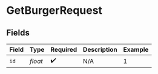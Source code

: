 # GetBurgerRequest


## Fields

| Field              | Type               | Required           | Description        | Example            |
| ------------------ | ------------------ | ------------------ | ------------------ | ------------------ |
| `id`               | *float*            | :heavy_check_mark: | N/A                | 1                  |